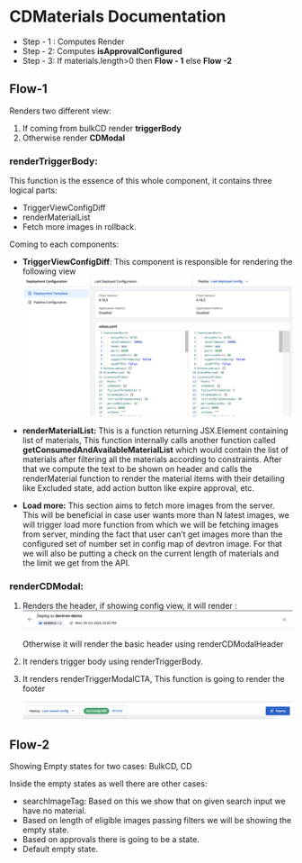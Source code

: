# CDMaterials Documentation

-   Step - 1 : Computes Render
-   Step - 2: Computes **isApprovalConfigured**
-   Step - 3: If materials.length>0 then **Flow - 1** else **Flow -2**

## Flow-1

Renders two different view:

1. If coming from bulkCD render **triggerBody**
2. Otherwise render **CDModal**

### renderTriggerBody:

This function is the essence of this whole component, it contains three logical parts:

-   TriggerViewConfigDiff
-   renderMaterialList
-   Fetch more images in rollback.

Coming to each components:

-   **TriggerViewConfigDiff**: This component is responsible for rendering the following view
    ![Screenshot of Config View](./assets/configDiff.png)

-   **renderMaterialList:** This is a function returning JSX.Element containing list of materials, This function internally calls another function called **getConsumedAndAvailableMaterialList** which would contain the list of materials after filtering all the materials according to constraints. After that we compute the text to be shown on header and calls the renderMaterial function to render the material items with their detailing like Excluded state, add action button like expire approval, etc.
-   **Load more:** This section aims to fetch more images from the server. This will be beneficial in case user wants more than N latest images, we will trigger load more function from which we will be fetching images from server, minding the fact that user can’t get images more than the configured set of number set in config map of devtron image. For that we will also be putting a check on the current length of materials and the limit we get from the API.

### renderCDModal:

1. Renders the header, if showing config view, it will render :
   ![Screenshot of Config Header](./assets/configHeader.png)

    Otherwise it will render the basic header using renderCDModalHeader

2. It renders trigger body using renderTriggerBody.
3. It renders renderTriggerModalCTA, This function is going to render the footer

    ![Screenshot of cdMaterialFooter](./assets/cdMaterialFooter.png)

## Flow-2

Showing Empty states for two cases: BulkCD, CD

Inside the empty states as well there are other cases:

-   searchImageTag: Based on this we show that on given search input we have no material.
-   Based on length of eligible images passing filters we will be showing the empty state.
-   Based on approvals there is going to be a state.
-   Default empty state.
